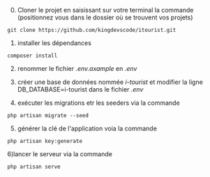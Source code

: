 0) Cloner le projet en saisissant sur votre terminal la commande (positionnez vous dans le dossier où se trouvent vos projets)

```
git clone https://github.com/kingdevscode/itourist.git
```
1) installer les dépendances

```
composer install
```

2) renommer le fichier _.env.axample_ en _.env_

3) créer une base de données nommée _i-tourist_ et modifier la ligne DB_DATABASE=i-tourist dans le fichier _.env_

4) exécuter les migrations etr les seeders via la commande

```
php artisan migrate --seed
```

5) générer la clé de l'application voia la commande

```
php artisan key:generate
```

6)lancer le serveur via la commande

```
php artisan serve
```
